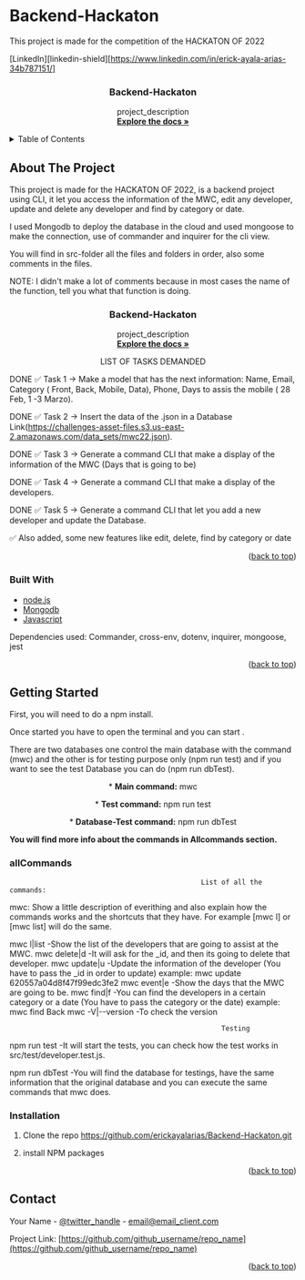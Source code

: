 # Backend-Hackaton
This project is made for the competition of the HACKATON OF 2022
<div id="top"></div>


[LinkedIn][linkedin-shield][https://www.linkedin.com/in/erick-ayala-arias-34b787151/]


<h3 align="center">Backend-Hackaton</h3>  
  <p align="center">
    project_description
    <br />
    <a href="https://github.com/erickayalarias/Backend-Hackaton"><strong>Explore the docs »</strong></a>
    <br />
  </p>
</div>



<!-- TABLE OF CONTENTS -->
<details>
  <summary>Table of Contents</summary>
  <ol>
    <li>
      <a href="#about-the-project">About The Project</a>
      <ul>
        <li><a href="#built-with">Built With</a></li>
      </ul>
    </li>
    <li>
      <a href="#getting-started">Getting Started</a>
      <ul>
        <li><a href="#allCommands">allCommands</a></li>
        <li><a href="#installation">Installation</a></li>
      </ul>
    </li>
    <li><a href="#contact">Contact</a></li>
  </ol>
</details>



<!-- ABOUT THE PROJECT -->
## About The Project


This project is made for the HACKATON OF 2022, is a backend project using CLI, it let you access the information of the MWC, edit any developer, update and delete any developer and find by category or date.

I used Mongodb to deploy the database in the cloud and used mongoose to make the connection, use of commander and inquirer for the cli view.

You will find in src-folder all the files and folders in order, also some comments in the files.

NOTE: I didn't make a lot of comments because in most cases the name of the function, tell you what that function is doing.
<h3 align="center">Backend-Hackaton</h3>  
  <p align="center">
    project_description
    <br />
    <a href="https://github.com/erickayalarias/Backend-Hackaton"><strong>Explore the docs »</strong></a>
    <br />
  </p>
</div>

<p align="center"> LIST OF TASKS DEMANDED</p>

DONE ✅ Task 1 → Make a model that has the next information: Name, Email, Category ( Front, Back, Mobile, Data), Phone, Days to assis the mobile ( 28 Feb, 1 -3 Marzo).

DONE ✅ Task 2 → Insert the data of the .json in a Database Link(https://challenges-asset-files.s3.us-east-2.amazonaws.com/data_sets/mwc22.json).

DONE ✅ Task 3 → Generate a command CLI that make a display of the information of the MWC (Days that is going to be)

DONE ✅ Task 4 → Generate a command CLI that make a display of the developers.

DONE ✅ Task 5 → Generate a command CLI that let you add a new developer and update the Database.

✅ Also added, some new features like edit, delete, find by category or date


<p align="right">(<a href="#top">back to top</a>)</p>



### Built With

* [node.js](https://nodejs.org/)
* [Mongodb](https://www.mongodb.com/)
* [Javascript](https://www.javascript.com/)

Dependencies used:
Commander,
cross-env,
dotenv,
inquirer,
mongoose,
jest

<p align="right">(<a href="#top">back to top</a>)</p>



<!-- GETTING STARTED -->
## Getting Started

First, you will need to do a npm install.

Once started you have to open the terminal and you can start .

There are two databases one control the main database with the command (mwc) and the other is for testing purpose only (npm run test) and if you want to see the test Database you can do (npm run dbTest).


<p align="center">* <b>Main command:</b>  mwc </p>
<p align="center">* <b>Test command:</b> npm run test </p>
<p align="center">* <b>Database-Test command:</b>  npm run dbTest</p>


<b>You will find more info about the commands in Allcommands section.</b>


### allCommands

                                                   List of all the commands:

mwc: Show a little description of everithing and also explain how the commands works and the shortcuts that they have. 
For example [mwc l] or [mwc list] will do the same. 

mwc l|list             -Show the list of the developers that are going to assist at the MWC.
mwc delete|d           -It will ask for the _id, and then its going to delete that developer.
mwc update|u  <id>     -Update the information of the developer (You have to pass the _id in order to update) example: mwc update 620557a04d8f47f99edc3fe2
mwc event|e            -Show the days that the MWC are going to be.
mwc find|f <devUser>   -You can find the developers in a certain category or a date (You have to pass the category or the date) example: mwc find Back
mwc -V|--version       -To check the version
                                                          
                                                        Testing

npm run test           -It will start the tests, you can check how the test works in src/test/developer.test.js.

npm run dbTest         -You will find the database for testings, have the same information that the original database and you can execute the same commands that mwc does.

### Installation

1. Clone the repo https://github.com/erickayalarias/Backend-Hackaton.git

2. install NPM packages

<p align="right">(<a href="#top">back to top</a>)</p>



<!-- CONTACT -->
## Contact

Your Name - [@twitter_handle](https://twitter.com/twitter_handle) - email@email_client.com

Project Link: [https://github.com/github_username/repo_name](https://github.com/github_username/repo_name)

<p align="right">(<a href="#top">back to top</a>)</p>


